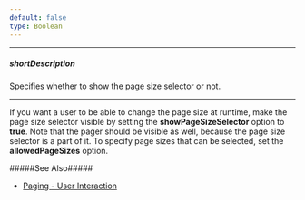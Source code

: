 ```yaml
---
default: false
type: Boolean
---
```

---
##### shortDescription
Specifies whether to show the page size selector or not.

---
If you want a user to be able to change the page size at runtime, make the page size selector visible by setting the **showPageSizeSelector** option to **true**. Note that the pager should be visible as well, because the page size selector is a part of it. To specify page sizes that can be selected, set the **allowedPageSizes** option.

#####See Also#####
- [Paging - User Interaction](/concepts/05%20Widgets/DataGrid/35%20Paging/10%20User%20Interaction.md '/Documentation/Guide/Widgets/DataGrid/Paging/#User_Interaction')